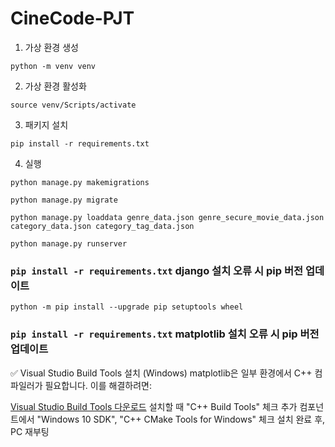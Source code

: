 # CineCode-PJT


1. 가상 환경 생성
```
python -m venv venv
```

2. 가상 환경 활성화
```
source venv/Scripts/activate
```

3. 패키지 설치
```
pip install -r requirements.txt
```

4. 실행
```
python manage.py makemigrations
```

```
python manage.py migrate
```

```
python manage.py loaddata genre_data.json genre_secure_movie_data.json category_data.json category_tag_data.json
```

```
python manage.py runserver
```

### `pip install -r requirements.txt` django 설치 오류 시 pip 버전 업데이트
```
python -m pip install --upgrade pip setuptools wheel
```

### `pip install -r requirements.txt` matplotlib 설치 오류 시 pip 버전 업데이트
✅ Visual Studio Build Tools 설치 (Windows)
matplotlib은 일부 환경에서 C++ 컴파일러가 필요합니다. 이를 해결하려면:

[Visual Studio Build Tools 다운로드](https://visualstudio.microsoft.com/ko/visual-cpp-build-tools/)
설치할 때 "C++ Build Tools" 체크
추가 컴포넌트에서 "Windows 10 SDK", "C++ CMake Tools for Windows" 체크
설치 완료 후, PC 재부팅
